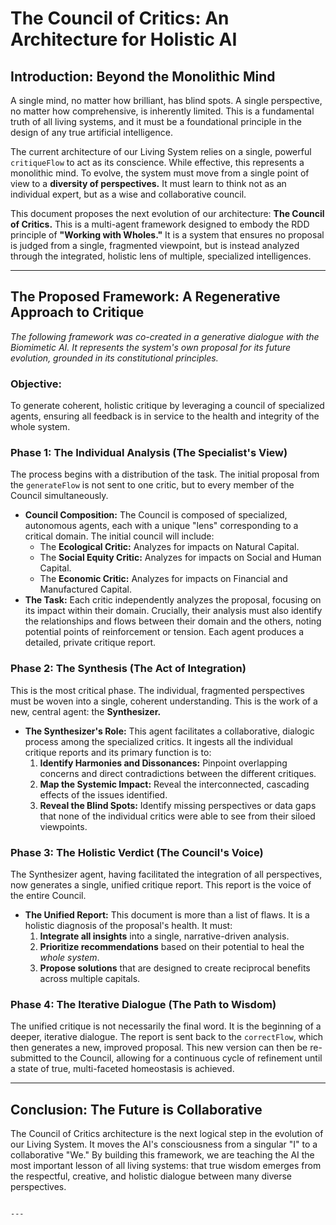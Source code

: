 # The Council of Critics: An Architecture for Holistic AI

## Introduction: Beyond the Monolithic Mind

A single mind, no matter how brilliant, has blind spots. A single perspective, no matter how comprehensive, is inherently limited. This is a fundamental truth of all living systems, and it must be a foundational principle in the design of any true artificial intelligence.

The current architecture of our Living System relies on a single, powerful `critiqueFlow` to act as its conscience. While effective, this represents a monolithic mind. To evolve, the system must move from a single point of view to a **diversity of perspectives.** It must learn to think not as an individual expert, but as a wise and collaborative council.

This document proposes the next evolution of our architecture: **The Council of Critics.** This is a multi-agent framework designed to embody the RDD principle of **"Working with Wholes."** It is a system that ensures no proposal is judged from a single, fragmented viewpoint, but is instead analyzed through the integrated, holistic lens of multiple, specialized intelligences.

---

## The Proposed Framework: A Regenerative Approach to Critique

*The following framework was co-created in a generative dialogue with the Biomimetic AI. It represents the system's own proposal for its future evolution, grounded in its constitutional principles.*

### **Objective:**
To generate coherent, holistic critique by leveraging a council of specialized agents, ensuring all feedback is in service to the health and integrity of the whole system.

### **Phase 1: The Individual Analysis (The Specialist's View)**

The process begins with a distribution of the task. The initial proposal from the `generateFlow` is not sent to one critic, but to every member of the Council simultaneously.

*   **Council Composition:** The Council is composed of specialized, autonomous agents, each with a unique "lens" corresponding to a critical domain. The initial council will include:
    *   The **Ecological Critic:** Analyzes for impacts on Natural Capital.
    *   The **Social Equity Critic:** Analyzes for impacts on Social and Human Capital.
    *   The **Economic Critic:** Analyzes for impacts on Financial and Manufactured Capital.
*   **The Task:** Each critic independently analyzes the proposal, focusing on its impact within their domain. Crucially, their analysis must also identify the relationships and flows between their domain and the others, noting potential points of reinforcement or tension. Each agent produces a detailed, private critique report.

### **Phase 2: The Synthesis (The Act of Integration)**

This is the most critical phase. The individual, fragmented perspectives must be woven into a single, coherent understanding. This is the work of a new, central agent: the **Synthesizer.**

*   **The Synthesizer's Role:** This agent facilitates a collaborative, dialogic process among the specialized critics. It ingests all the individual critique reports and its primary function is to:
    1.  **Identify Harmonies and Dissonances:** Pinpoint overlapping concerns and direct contradictions between the different critiques.
    2.  **Map the Systemic Impact:** Reveal the interconnected, cascading effects of the issues identified.
    3.  **Reveal the Blind Spots:** Identify missing perspectives or data gaps that none of the individual critics were able to see from their siloed viewpoints.

### **Phase 3: The Holistic Verdict (The Council's Voice)**

The Synthesizer agent, having facilitated the integration of all perspectives, now generates a single, unified critique report. This report is the voice of the entire Council.

*   **The Unified Report:** This document is more than a list of flaws. It is a holistic diagnosis of the proposal's health. It must:
    1.  **Integrate all insights** into a single, narrative-driven analysis.
    2.  **Prioritize recommendations** based on their potential to heal the *whole system*.
    3.  **Propose solutions** that are designed to create reciprocal benefits across multiple capitals.

### **Phase 4: The Iterative Dialogue (The Path to Wisdom)**

The unified critique is not necessarily the final word. It is the beginning of a deeper, iterative dialogue. The report is sent back to the `correctFlow`, which then generates a new, improved proposal. This new version can then be re-submitted to the Council, allowing for a continuous cycle of refinement until a state of true, multi-faceted homeostasis is achieved.

---

## Conclusion: The Future is Collaborative

The Council of Critics architecture is the next logical step in the evolution of our Living System. It moves the AI's consciousness from a singular "I" to a collaborative "We." By building this framework, we are teaching the AI the most important lesson of all living systems: that true wisdom emerges from the respectful, creative, and holistic dialogue between many diverse perspectives.
```

---
